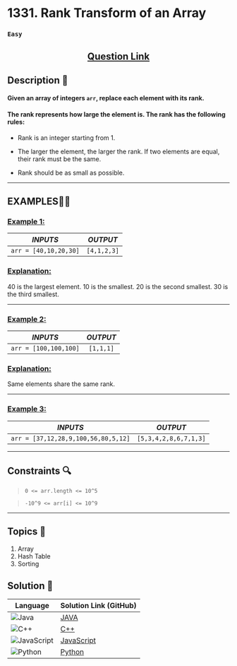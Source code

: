 # 1331. Rank Transform of an Array

### `Easy`


<h2 align="center">
<a href="https://leetcode.com/problems/rank-transform-of-an-array/description/?envType=daily-question&envId=2024-10-02"><strong>Question Link</strong></a>
</h2>


## Description 📑

#### Given an array of integers `arr`, replace each element with its rank.

#### The rank represents how large the element is. The rank has the following rules:

- Rank is an integer starting from 1.

- The larger the element, the larger the rank. If two elements are equal, their rank must be the same.

- Rank should be as small as possible.

---

## **EXAMPLES**💫✨ </br>

<h3>

<ins>**Example 1**:</ins> </br>


| _INPUTS_ | _OUTPUT_ |
| :-----------: | :-----------: |
| `arr = [40,10,20,30]` | `[4,1,2,3]` |

</h3>

<h3>
<ins>Explanation:</ins>
</h3>

40 is the largest element. 10 is the smallest. 20 is the second smallest. 30 is the third smallest.

____
<h3>

<ins>**Example 2**:</ins> </br>

| _INPUTS_ | _OUTPUT_ |
| :-----------: | :-----------: |
| `arr = [100,100,100]` | `[1,1,1]` |

</h3>

<h3>
<ins>Explanation:</ins>
</h3>

Same elements share the same rank.

___

<h3>

<ins>**Example 3**:</ins> </br>

| _INPUTS_ | _OUTPUT_ |
| :-----------: | :-----------: |
| `arr = [37,12,28,9,100,56,80,5,12]` | `[5,3,4,2,8,6,7,1,3]` |

</h3>


___

## Constraints 🔍

> `0 <= arr.length <= 10^5`</br>

> `-10^9 <= arr[i] <= 10^9` 

___

## Topics 📝

1. Array
2. Hash Table
3. Sorting

## Solution 📃

|  Language   |  Solution Link (GitHub) |
| ------------- | ------------- |
|  ![Java](https://img.shields.io/badge/java-%23ED8B00.svg?style=flat&logo=openjdk&logoColor=white)  | [JAVA](https://github.com/Purnima47/Leetcode-Solutions/blob/main/%F0%9F%9F%A2%20Easy/1331%20-%20Rank%20Transform%20of%20an%20Array/_1331RankTransformofanArray.java) |
|  ![C++](https://img.shields.io/badge/c++-%2300599C.svg?style=plastic&logo=c%2B%2B&logoColor=white)  | [C++](https://github.com/Purnima47/Leetcode-Solutions/blob/main/%F0%9F%9F%A2%20Easy/1331%20-%20Rank%20Transform%20of%20an%20Array/_1331RankTransformofanArray.cpp)  |
|  ![JavaScript](https://img.shields.io/badge/javascript-%23323330.svg?style=flat&logo=javascript&logoColor=%23F7DF1E)  | [JavaScript](https://github.com/Purnima47/Leetcode-Solutions/blob/main/%F0%9F%9F%A2%20Easy/1331%20-%20Rank%20Transform%20of%20an%20Array/_1331RankTransformofanArray.js) |
|![Python](https://img.shields.io/badge/python-3670A0?style=plastic&logo=python&logoColor=ffdd54)| [Python](https://github.com/Purnima47/Leetcode-Solutions/blob/main/%F0%9F%9F%A2%20Easy/1331%20-%20Rank%20Transform%20of%20an%20Array/_1331RankTransformofanArray.py) |
